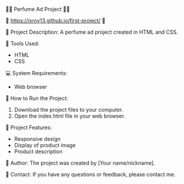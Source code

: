 🌸👀 Perfume Ad Project 👀🌸

🔗 https://ixroy13.github.io/first-project/ 🔗

📝 Project Description:
A perfume ad project created in HTML and CSS.

🎨 Tools Used:
- HTML
- CSS

💻 System Requirements:
- Web browser

🚀 How to Run the Project:
1. Download the project files to your computer.
2. Open the index.html file in your web browser.

🌟 Project Features:
- Responsive design
- Display of product image
- Product description

📝 Author:
The project was created by [Your name/nickname].

📧 Contact:
If you have any questions or feedback, please contact me.
